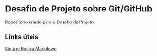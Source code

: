 # Desafio de Projeto sobre Git/GitHub
Repositório criado para o Desafio de Projeto

## Links úteis
[Sintaxe Básica Markdown](https://www.markdownguide.org/basic-syntax/)

